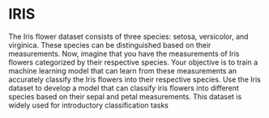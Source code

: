 # IRIS

The Iris flower dataset consists of three species: setosa, versicolor, and virginica. These species can be distinguished based on their measurements. Now, imagine that you have the measurements of Iris flowers categorized by their respective species. Your objective is to train a machine learning model that can learn from these measurements an accurately classify the Iris flowers into their respective species. Use the Iris dataset to develop a model that can classify iris flowers into different species based on their sepal and petal measurements. This dataset is widely used for introductory classification tasks
